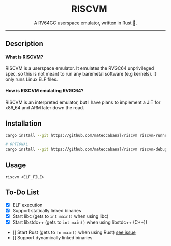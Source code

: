<div align="center" id="user-content-toc">
  <ul align="center" style="list-style: none;">
    <summary>
      <h1 align="center"> RISCVM </h1>
    </summary>
  </ul>
</div>

<p align="center"> A RV64GC userspace emulator, written in Rust 🦀. </p>

<hr/>

<h2> Description </h2>

<h4> What is RISCVM? </h4>

<p>
  RISCVM is a userspace emulator. It emulates the RVGC64 unprivileged spec, so this is not meant to run any baremetal software (e.g kernels). 
  It only runs Linux ELF files.
</p>

<h4> How is RISCVM emulating RVGC64? </h4>

<p> RISCVM is an interpreted emulator, but I have plans to implement a JIT for x86_64 and ARM later down the road. </p>

<h2> Installation </h2>

```bash
cargo install --git https://github.com/mateocabanal/riscvm riscvm-runner # Installs the 'riscvm' binary

# OPTIONAL
cargo install --git https://github.com/mateocabanal/riscvm riscvm-debugger # Installs the 'riscvm-debugger' binary
```
<h2> Usage </h2>

`riscvm <ELF_FILE>`

<h2> To-Do List </h2>

- [X] ELF execution
- [X] Support statically linked binaries
- [X] Start libc (gets to `int main()` when using libc)
- [X] Start libstdc++ (gets to `int main()` when using libstdc++ (C++))
- [] Start Rust (gets to `fn main()` when using Rust) [see issue](https://github.com/mateocabanal/riscvm/issues/2)
- [] Support dynamically linked binaries 
